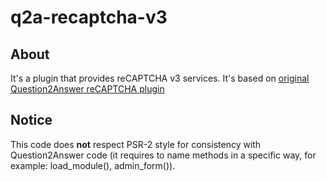 # q2a-recaptcha-v3
## About
It's a plugin that provides reCAPTCHA v3 services.
It's based on [original Question2Answer reCAPTCHA plugin](https://github.com/q2a/question2answer/tree/dev/qa-plugin/recaptcha-captcha)
## Notice
This code does **not** respect PSR-2 style for consistency with Question2Answer code (it requires to name methods in a specific way, for example: load\_module(), admin\_form()).
